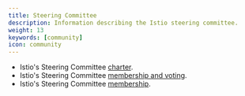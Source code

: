 ```yaml
---
title: Steering Committee
description: Information describing the Istio steering committee.
weight: 13
keywords: [community]
icon: community
---
```

- Istio's Steering Committee [charter](https://github.com/istio/community/blob/master/steering/CHARTER.md#charter).
- Istio's Steering Committee [membership and voting](https://github.com/istio/community/blob/master/steering/CHARTER.md#membership-and-voting).
- Istio's Steering Committee [membership](https://github.com/istio/community/tree/master/steering#members).
